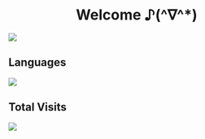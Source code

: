 <!--### Hi there 👋-->

<!--
**Mzying2001/Mzying2001** is a ✨ _special_ ✨ repository because its `README.md` (this file) appears on your GitHub profile.

Here are some ideas to get you started:

- 🔭 I’m currently working on ...
- 🌱 I’m currently learning ...
- 👯 I’m looking to collaborate on ...
- 🤔 I’m looking for help with ...
- 💬 Ask me about ...
- 📫 How to reach me: ...
- 😄 Pronouns: ...
- ⚡ Fun fact: ...
-->

<h1 align="center">Welcome ♪(^∇^*)</h1>

![](https://github-readme-stats.vercel.app/api?username=Mzying2001&show_icons=true)

## Languages

![](https://github-readme-stats.vercel.app/api/top-langs/?username=Mzying2001&layout=compact)

## Total Visits

![](https://count.getloli.com/get/@:Mzying2001)
